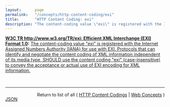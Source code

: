 ```yaml
---
layout:      page
permalink:   "/concepts/http-content-coding/exi"
title:       "HTTP Content Coding: exi"
description: "The content-coding value \"exi\" is registered with the Internet Assigned Numbers Authority (IANA) for use with EXI. Protocols that can identify and negotiate the content coding of XML information independent of its media type, SHOULD use the content coding \"exi\" (case-insensitive) to convey the acceptance or actual use of EXI encoding for XML information."
---
```


**[W3C TR http://www.w3.org/TR/exi: Efficient XML Interchange (EXI) Format 1.0](/specs/W3C/TR/exi "This document is the specification of the Efficient XML Interchange (EXI) format. EXI is a very compact representation for the Extensible Markup Language (XML) Information Set that is intended to simultaneously optimize performance and the utilization of computational resources. The EXI format uses a hybrid approach drawn from the information and formal language theories, plus practical techniques verified by measurements, for entropy encoding XML information. Using a relatively simple algorithm, which is amenable to fast and compact implementation, and a small set of datatype representations, it reliably produces efficient encodings of XML event streams. The grammar production system and format definition of EXI are presented."):** [The content-coding value "exi" is registered with the Internet Assigned Numbers Authority (IANA) for use with EXI. Protocols that can identify and negotiate the content coding of XML information independent of its media type, SHOULD use the content coding "exi" (case-insensitive) to convey the acceptance or actual use of EXI encoding for XML information.](http://www.w3.org/TR/exi/#contentCoding "Read documentation for HTTP Content Coding &#34;exi&#34;")

<br/>
<hr/>

<p style="float : left"><a href="./exi.json" title="JSON representing this particular Web Concept value">JSON</a></p>
<p style="text-align: right">Return to list of all ( <a href="../http-content-codings">HTTP Content Codings</a> | <a href="../">Web Concepts</a> )</p>
